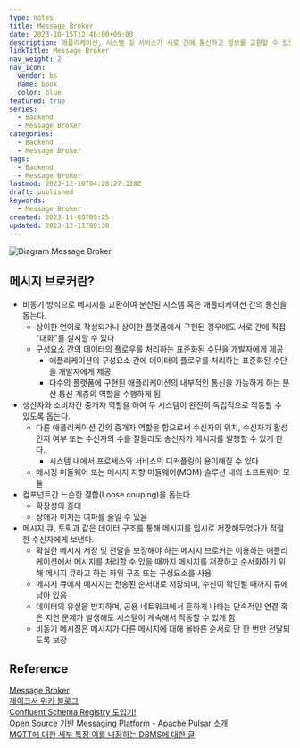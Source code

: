 ```yaml
---
type: notes
title: Message Broker
date: 2023-10-15T12:46:00+09:00
description: 애플리케이션, 시스템 및 서비스가 서로 간에 통신하고 정보를 교환할 수 있도록 해주는 소프트웨어
linkTitle: Message Broker
nav_weight: 2
nav_icon:
  vendor: bs
  name: book
  color: blue
featured: true
series:
  - Backend
  - Message Broker
categories:
  - Backend
  - Message Broker
tags:
  - Backend
  - Message Broker
lastmod: 2023-12-10T04:28:27.328Z
draft: published
keywords:
  - Message Broker
created: 2023-11-08T09:25
updated: 2023-12-11T09:30
---
```


![Diagram Message Broker](/backend/diagram-message-broker.png "https://ko.wikipedia.org/wiki/%EB%A9%94%EC%8B%9C%EC%A7%80_%EB%B8%8C%EB%A1%9C%EC%BB%A4")

## 메시지 브로커란?

- 비동기 방식으로 메시지를 교환하여 분산된 시스템 혹은 애플리케이션 간의 통신을 돕는다.
  - 상이한 언어로 작성되거나 상이한 플랫폼에서 구현된 경우에도 서로 간에 직접 "대화"를 실시할 수 있다
  - 구성요소 간의 데이터의 플로우를 처리하는 표준화된 수단을 개발자에게 제공
    - 애플리케이션의 구성요소 간에 데이터의 플로우를 처리하는 표준화된 수단을 개발자에게 제공
    - 다수의 플랫폼에 구현된 애플리케이션의 내부적인 통신을 가능하게 하는 분산 통신 계층의 역할을 수행하게 됨
- 생산자와 소비자간 중개자 역할을 하여 두 시스템이 완전히 독립적으로 작동할 수 있도록 돕는다.
  - 다른 애플리케이션 간의 중개자 역할을 함으로써 수신자의 위치, 수신자가 활성인지 여부 또는 수신자의 수를 잘몰라도 송신자가 메시지를 발행할 수 있게 한다.
    - 시스템 내에서 프로세스와 서비스의 디커플링이 용이해질 수 있다
  - 메시징 미들웨어 또는 메시지 지향 미들웨어(MOM) 솔루션 내의 소프트웨어 모듈
- 컴포넌트간 느슨한 결합(Loose couping)을 돕는다
  - 확장성의 증대
  - 장애가 미치는 여파를 줄일 수 있음
- 메시지 큐, 토픽과 같은 데이터 구조를 통해 메시지를 임시로 저장해두었다가 적절한 수신자에게 보낸다.
  - 확실한 메시지 저장 및 전달을 보장해야 하는 메시지 브로커는 이용하는 애플리케이션에서 메시지를 처리할 수 있을 때까지 메시지를 저장하고 순서화하기 위해 메시지 큐라고 하는 하위 구조 또는 구성요소를 사용
  - 메시지 큐에서 메시지는 전송된 순서대로 저장되며, 수신이 확인될 때까지 큐에 남아 있음
  - 데이터의 유실을 방지하며, 공용 네트워크에서 흔하게 나타는 단속적인 연결 혹은 지연 문제가 발생해도 시스템이 계속해서 작동할 수 있게 함
  - 비동기 메시징은 메시지가 다른 메시지에 대해 올바른 순서로 단 한 번만 전달되도록 보장

## Reference

[Message Broker](https://www.ibm.com/kr-ko/topics/message-brokers)  
[제이크서 위키 블로그](https://jake-seo-dev.tistory.com/467)  
[Confluent Schema Registry 도입기!](https://techblog.yogiyo.co.kr/confluent-schema-registry-%EB%8F%84%EC%9E%85%EA%B8%B0-54d112b9b53f)  
[Open Source 기반 Messaging Platform - Apache Pulsar 소개](https://devocean.sk.com/blog/techBoardDetail.do?ID=164597&boardType=techBlog)  
[MQTT에 대한 세부 특징 이를 내장하는 DBMS에 대한 글](https://machbase.com/kr/home/blog/blog10/)
